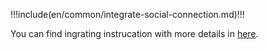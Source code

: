 <IntegrationDetailCard title="Start Deploying Integration">

!!!include(en/common/integrate-social-connection.md)!!!

You can find ingrating instrucation with more details in [here](/en/guides/authentication/social/).

</IntegrationDetailCard>
